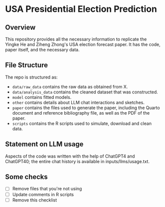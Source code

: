 # USA Presidential Election Prediction

## Overview

This repository provides all the necessary information to replicate the Yingke He and Ziheng Zhong's USA election forecast paper. It has the code, paper itself, and the necessary data.


## File Structure

The repo is structured as:

-   `data/raw_data` contains the raw data as obtained from X.
-   `data/analysis_data` contains the cleaned dataset that was constructed.
-   `model` contains fitted models. 
-   `other` contains details about LLM chat interactions and sketches.
-   `paper` contains the files used to generate the paper, including the Quarto document and reference bibliography file, as well as the PDF of the paper. 
-   `scripts` contains the R scripts used to simulate, download and clean data.

## Statement on LLM usage

Aspects of the code was written with the help of ChatGPT4 and ChatGPT40; the entire chat history is available in inputs/llms/usage.txt.

## Some checks

- [ ] Remove files that you're not using
- [ ] Update comments in R scripts
- [ ] Remove this checklist